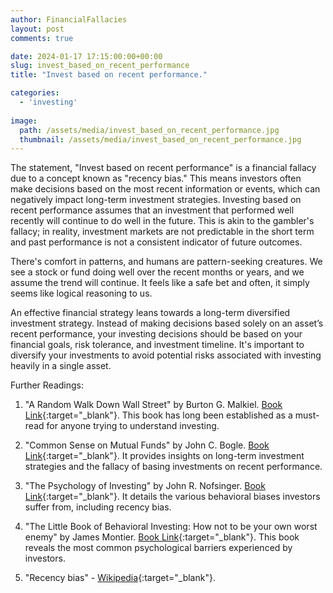```yaml
---
author: FinancialFallacies
layout: post
comments: true

date: 2024-01-17 17:15:00:00+00:00  
slug: invest_based_on_recent_performance
title: "Invest based on recent performance."

categories:
  - 'investing'
  
image:
  path: /assets/media/invest_based_on_recent_performance.jpg
  thumbnail: /assets/media/invest_based_on_recent_performance.jpg
---
```


The statement, "Invest based on recent performance" is a financial fallacy due to a concept known as "recency bias." This means investors often make decisions based on the most recent information or events, which can negatively impact long-term investment strategies. Investing based on recent performance assumes that an investment that performed well recently will continue to do well in the future. This is akin to the gambler's fallacy; in reality, investment markets are not predictable in the short term and past performance is not a consistent indicator of future outcomes.

There's comfort in patterns, and humans are pattern-seeking creatures. We see a stock or fund doing well over the recent months or years, and we assume the trend will continue. It feels like a safe bet and often, it simply seems like logical reasoning to us.

An effective financial strategy leans towards a long-term diversified investment strategy. Instead of making decisions based solely on an asset’s recent performance, your investing decisions should be based on your financial goals, risk tolerance, and investment timeline. It's important to diversify your investments to avoid potential risks associated with investing heavily in a single asset.

Further Readings:

1. "A Random Walk Down Wall Street" by Burton G. Malkiel. [Book Link](https://www.amazon.com/Random-Walk-Down-Wall-Street/dp/0393330338/ref=nosim?tag=financialfall-20){:target="_blank"}. This book has long been established as a must-read for anyone trying to understand investing.

2. "Common Sense on Mutual Funds" by John C. Bogle. [Book Link](https://www.amazon.com/Common-Sense-Mutual-Funds-Anniversary/dp/0470138130/ref=nosim?tag=financialfall-20){:target="_blank"}. It provides insights on long-term investment strategies and the fallacy of basing investments on recent performance.

3. "The Psychology of Investing" by John R. Nofsinger. [Book Link](https://www.amazon.com/Psychology-Investing-John-R-Nofsinger/dp/041539757X/ref=nosim?tag=financialfall-20){:target="_blank"}. It details the various behavioral biases investors suffer from, including recency bias.

4. "The Little Book of Behavioral Investing: How not to be your own worst enemy" by James Montier. [Book Link](https://www.amazon.com/Little-Book-Behavioral-Investing-worst/dp/0470686022/ref=nosim?tag=financialfall-20){:target="_blank"}. This book reveals the most common psychological barriers experienced by investors.

5. "Recency bias" - [Wikipedia](https://en.wikipedia.org/wiki/List_of_cognitive_biases){:target="_blank"}. 